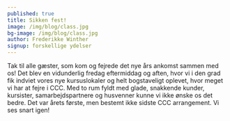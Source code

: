 ```yaml
---
published: true
title: Sikken fest!
image: /img/blog/class.jpg
bg-image: /img/blog/class.jpg
author: Frederikke Winther
signup: forskellige ydelser
---
```


Tak til alle gæster, som kom og fejrede det nye års ankomst sammen med os! Det blev en vidunderlig fredag eftermiddag og aften, hvor vi i den grad fik indviet vores nye kursuslokaler og helt bogstaveligt oplevet, hvor meget vi har at fejre i CCC. Med to rum fyldt med glade, snakkende kunder, kursister, samarbejdspartnere og husvenner kunne vi ikke ønske os det bedre. Det var årets første, men bestemt ikke sidste CCC arrangement. Vi ses snart igen!